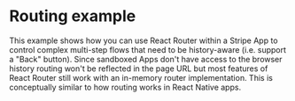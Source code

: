 # Routing example

This example shows how you can use React Router within a Stripe App to control
complex multi-step flows that need to be history-aware (i.e. support a "Back"
button). Since sandboxed Apps don't have access to the browser history routing
won't be reflected in the page URL but most features of React Router still work
with an in-memory router implementation. This is conceptually similar to how
routing works in React Native apps.
